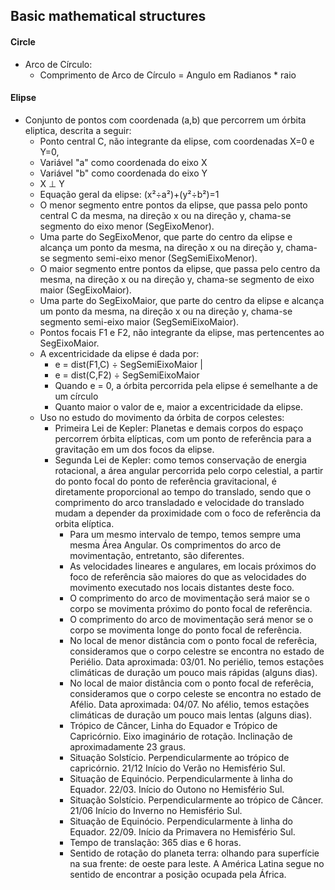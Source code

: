 ## Basic mathematical structures

#### Circle
- Arco de Círculo:
    - Comprimento de Arco de Círculo = Angulo em Radianos * raio

#### Elipse
- Conjunto de pontos com coordenada (a,b) que percorrem um órbita eliptica, descrita a seguir:
    - Ponto central C, não integrante da elipse, com coordenadas X=0 e Y=0,
    - Variável "a" como coordenada do eixo X
    - Variável "b" como coordenada do eixo Y
    - X &perp; Y
    - Equação geral da elipse: (x&sup2;&divide;a&sup2;)+(y&sup2;&divide;b&sup2;)=1
    - O menor segmento entre pontos da elipse, que passa pelo ponto central C da mesma, na direção x ou na direção y, chama-se segmento do eixo menor (SegEixoMenor).
    - Uma parte do SegEixoMenor, que parte do centro da elipse e alcança um ponto da mesma, na direção x ou na direção y, chama-se segmento semi-eixo menor (SegSemiEixoMenor).
    - O maior segmento entre pontos da elipse, que passa pelo centro da mesma, na direção x ou na direção y, chama-se segmento de eixo maior (SegEixoMaior).
    - Uma parte do SegEixoMaior, que parte do centro da elipse e alcança um ponto da mesma, na direção x ou na direção y, chama-se segmento semi-eixo maior (SegSemiEixoMaior).
    - Pontos focais F1 e F2, não integrante da elipse, mas pertencentes ao SegEixoMaior. 
    - A excentricidade da elipse é dada por:
        - e = dist(F1,C) &divide; SegSemiEixoMaior | 
        - e = dist(C,F2) &divide; SegSemiEixoMaior
        - Quando e = 0, a órbita percorrida pela elipse é semelhante a de um círculo
        - Quanto maior o valor de e, maior a excentricidade da elipse.
    - Uso no estudo do movimento da órbita de corpos celestes:
        - Primeira Lei de Kepler: Planetas e demais corpos do espaço percorrem órbita elípticas, com um ponto de referência para a gravitação em um dos focos da elipse.
        - Segunda Lei de Kepler: como temos conservação de energia rotacional, a área angular percorrida pelo corpo celestial, a partir do ponto focal do ponto de referência gravitacional, é diretamente proporcional ao tempo do translado, sendo que o comprimento do arco transladado e velocidade do translado mudam a depender da proximidade com o foco de referência da orbita elíptica.
            - Para um mesmo intervalo de tempo, temos sempre uma mesma Área Angular. Os comprimentos do arco de movimentação, entretanto, são diferentes.
            - As velocidades lineares e angulares, em locais próximos do foco de referência são maiores do que as velocidades do movimento executado nos locais distantes deste foco.
            - O comprimento do arco de movimentação será maior se o corpo se movimenta próximo do ponto focal de referência.
            - O comprimento do arco de movimentação será menor se o corpo se movimenta longe do ponto focal de referência.
            - No local de menor distância com o ponto focal de referêcia, consideramos que o corpo celestre se encontra no estado de Periélio. Data aproximada: 03/01. No periélio, temos estações climáticas de duração um pouco mais rápidas (alguns dias).
            - No local de maior distância com o ponto focal de referêcia, consideramos que o corpo celeste se encontra no estado de Afélio. Data aproximada: 04/07. No afélio, temos estações climáticas de duração um pouco mais lentas (alguns dias).
            - Trópico de Câncer, Linha do Equador e Trópico de Capricórnio. Eixo imaginário de rotação. Inclinação de aproximadamente 23 graus.
            - Situação Solstício. Perpendicularmente ao trópico de capricórnio. 21/12 Início do Verão no Hemisfério Sul.
            - Situação de Equinócio. Perpendicularmente à linha do Equador. 22/03. Início do Outono no Hemisfério Sul.
            - Situação Solstício. Perpendicularmente ao trópico de Câncer. 21/06 Início do Inverno no Hemisfério Sul.
            - Situação de Equinócio. Perpendicularmente à linha do Equador. 22/09. Início da Primavera no Hemisfério Sul.
            - Tempo de translação: 365 dias e 6 horas.
            - Sentido de rotação do planeta terra: olhando para superfície na sua frente: de oeste para leste. A América Latina segue no sentido de encontrar a posição ocupada pela África.
